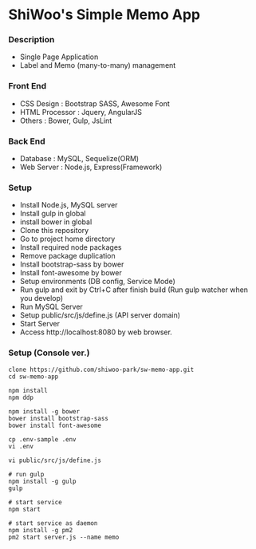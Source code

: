 # ShiWoo's Simple Memo App

### Description

- Single Page Application
- Label and Memo (many-to-many) management 

### Front End

- CSS Design : Bootstrap SASS, Awesome Font
- HTML Processor : Jquery, AngularJS
- Others : Bower, Gulp, JsLint

### Back End

- Database : MySQL, Sequelize(ORM)
- Web Server : Node.js, Express(Framework)

### Setup

- Install Node.js, MySQL server
- Install gulp in global
- install bower in global
- Clone this repository
- Go to project home directory
- Install required node packages
- Remove package duplication
- Install bootstrap-sass by bower
- Install font-awesome by bower
- Setup environments (DB config, Service Mode)
- Run gulp and exit by Ctrl+C after finish build (Run gulp watcher when you develop)
- Run MySQL Server
- Setup public/src/js/define.js (API server domain)
- Start Server
- Access http://localhost:8080 by web browser.

### Setup (Console ver.)

```
clone https://github.com/shiwoo-park/sw-memo-app.git
cd sw-memo-app

npm install
npm ddp

npm install -g bower
bower install bootstrap-sass
bower install font-awesome

cp .env-sample .env
vi .env

vi public/src/js/define.js

# run gulp
npm install -g gulp
gulp

# start service
npm start

# start service as daemon
npm install -g pm2
pm2 start server.js --name memo
```